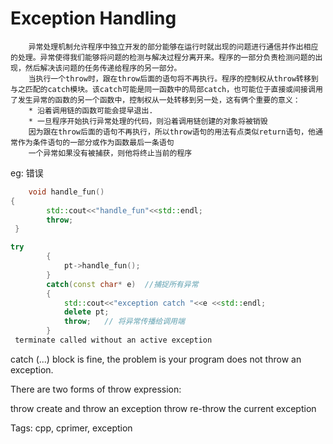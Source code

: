 # Exception Handling

        异常处理机制允许程序中独立开发的部分能够在运行时就出现的问题进行通信并作出相应的处理。异常使得我们能够将问题的检测与解决过程分离开来。程序的一部分负责检测问题的出现，然后解决该问题的任务传递给程序的另一部分。
        当执行一个throw时，跟在throw后面的语句将不再执行。程序的控制权从throw转移到与之匹配的catch模块。该catch可能是同一函数中的局部catch，也可能位于直接或间接调用了发生异常的函数的另一个函数中，控制权从一处转移到另一处，这有俩个重要的意义：
        * 沿着调用链的函数可能会提早退出.
        * 一旦程序开始执行异常处理的代码，则沿着调用链创建的对象将被销毁
        因为跟在throw后面的语句不再执行，所以throw语句的用法有点类似return语句，他通常作为条件语句的一部分或作为函数最后一条语句
        一个异常如果没有被捕获，则他将终止当前的程序

eg: 错误

```cpp
    void handle_fun()
{ 
        std::cout<<"handle_fun"<<std::endl;
        throw;
 }

try
        {
            pt->handle_fun();
        }
        catch(const char* e)  //捕捉所有异常
        {
            std::cout<<"exception catch "<<e <<std::endl;
            delete pt;
            throw;   // 将异常传播给调用端
        }
 terminate called without an active exception
```

catch (...) block is fine, the problem is your program does not throw an exception.

There are two forms of throw expression:

throw <some-exception> create and throw an exception
throw re-throw the current exception

Tags:
  cpp, cprimer, exception